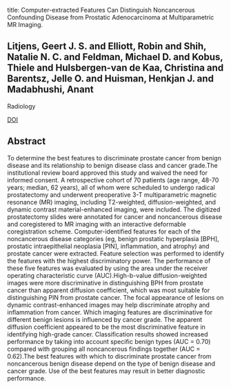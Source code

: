 title: Computer-extracted Features Can Distinguish Noncancerous Confounding Disease from Prostatic Adenocarcinoma at Multiparametric MR Imaging.

## Litjens, Geert J. S. and Elliott, Robin and Shih, Natalie N. C. and Feldman, Michael D. and Kobus, Thiele and Hulsbergen-van de Kaa, Christina and Barentsz, Jelle O. and Huisman, Henkjan J. and Madabhushi, Anant
Radiology

<a href="https://doi.org/10.1148/radiol.2015142856">DOI</a>

## Abstract
To determine the best features to discriminate prostate cancer from benign disease and its relationship to benign disease class and cancer grade.The institutional review board approved this study and waived the need for informed consent. A retrospective cohort of 70 patients (age range, 48-70 years; median, 62 years), all of whom were scheduled to undergo radical prostatectomy and underwent preoperative 3-T multiparametric magnetic resonance (MR) imaging, including T2-weighted, diffusion-weighted, and dynamic contrast material-enhanced imaging, were included. The digitized prostatectomy slides were annotated for cancer and noncancerous disease and coregistered to MR imaging with an interactive deformable coregistration scheme. Computer-identified features for each of the noncancerous disease categories (eg, benign prostatic hyperplasia [BPH], prostatic intraepithelial neoplasia [PIN], inflammation, and atrophy) and prostate cancer were extracted. Feature selection was performed to identify the features with the highest discriminatory power. The performance of these five features was evaluated by using the area under the receiver operating characteristic curve (AUC).High-b-value diffusion-weighted images were more discriminative in distinguishing BPH from prostate cancer than apparent diffusion coefficient, which was most suitable for distinguishing PIN from prostate cancer. The focal appearance of lesions on dynamic contrast-enhanced images may help discriminate atrophy and inflammation from cancer. Which imaging features are discriminative for different benign lesions is influenced by cancer grade. The apparent diffusion coefficient appeared to be the most discriminative feature in identifying high-grade cancer. Classification results showed increased performance by taking into account specific benign types (AUC = 0.70) compared with grouping all noncancerous findings together (AUC = 0.62).The best features with which to discriminate prostate cancer from noncancerous benign disease depend on the type of benign disease and cancer grade. Use of the best features may result in better diagnostic performance.

